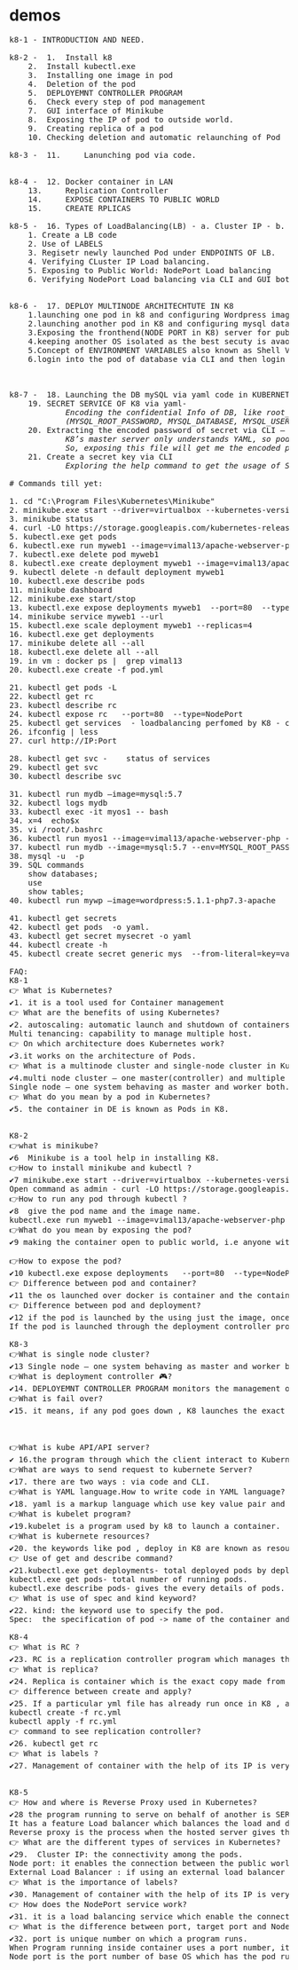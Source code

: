 # demos
<pre>
k8-1 - INTRODUCTION AND NEED.

k8-2 -  1.	Install k8
	2.	Install kubectl.exe
	3.	Installing one image in pod
	4.	Deletion of the pod
	5.	DEPLOYEMNT CONTROLLER PROGRAM
	6.	Check every step of pod management
	7.	GUI interface of Minikube
	8.	Exposing the IP of pod to outside world.
	9.	Creating replica of a pod
	10.	Checking deletion and automatic relaunching of Pod

k8-3 -  11.     Lanunching pod via code.


k8-4 -  12.	Docker container in LAN 
	13. 	Replication Controller
	14.     EXPOSE CONTAINERS TO PUBLIC WORLD
	15. 	CREATE RPLICAS

k8-5 -  16.	Types of LoadBalancing(LB) - a. Cluster IP - b. NodePort - c. External LB
	1. Create a LB code
	2. Use of LABELS
	3. Regisetr newly launched Pod under ENDPOINTS OF LB.
	4. Verifying CLuster IP Load balancing.
	5. Exposing to Public World: NodePort Load balancing
	6. Verifying NodePort Load balancing via CLI and GUI both.


k8-6 - 	17.	DEPLOY MULTINODE ARCHITECHTUTE IN K8
	1.launching one pod in k8 and configuring Wordpress image as fronted.
	2.launching another pod in K8 and configuring mysql database as backend.
	3.Exposing the fronthend(NODE PORT in K8) server for public client.
	4.keeping another OS isolated as the best secuty is avaoid the networking with public world.
	5.Concept of ENVIRONMENT VARIABLES also known as Shell Variables.
	6.login into the pod of database via CLI and then login in mysql to view and edit the tables.



k8-7 - 	18.	Launching the DB mySQL via yaml code in KUBERNETES-
	19.	SECRET SERVICE OF K8 via yaml-
			<i>Encoding the confidential Info of DB, like root_passwrod and username, as to use mysql image we have pass four info 
			(MYSQL_ROOT_PASSWORD, MYSQL_DATABASE, MYSQL_USER, MYSQL_PASSWORD) as Environment Variables.</i>
	20.	Extracting the encoded password of secret via CLI –
			<i>K8’s master server only understands YAML, so pod launched via CLI even first get converted to YAML then passed in to K8 for executing.
			So, exposing this file will get me the encoded password too and can decode it by base64 conversion.</i>
	21.	Create a secret key via CLI
			<i>Exploring the help command to get the usage of SECERET in K8 via CLI.</i>

# Commands till yet: 

1. cd "C:\Program Files\Kubernetes\Minikube"
2. minikube.exe start --driver=virtualbox --kubernetes-version=v1.20.0
3. minikube status
4. curl -LO https://storage.googleapis.com/kubernetes-release/release/v1.20.0/bin/windows/amd64/kubectl.exe - download kubectl
5. kubectl.exe get pods  
6. kubectl.exe run myweb1 --image=vimal13/apache-webserver-php
7. kubectl.exe delete pod myweb1
8. kubectl.exe create deployment myweb1 --image=vimal13/apache-webserver-php
9. kubectl delete -n default deployment myweb1
10. kubectl.exe describe pods
11. minikube dashboard
12. minikube.exe start/stop
13. kubectl.exe expose deployments myweb1  --port=80  --type=NodePort - expose the pod to public -PATing
14. minikube service myweb1 --url
15. kubectl.exe scale deployment myweb1 --replicas=4
16. kubectl.exe get deployments
17. minikube delete all --all
18. kubectl.exe delete all --all
19. in vm : docker ps |  grep vimal13
20. kubectl.exe create -f pod.yml 

21. kubectl get pods -L <labelKeyName>
22. kubectl get rc   
23. kubectl describe rc <rcName>
24. kubectl expose rc <rcName>  --port=80  --type=NodePort
25. kubectl get services  - loadbalancing perfomed by K8 - clusterIP, NodePort, External LoadBalancer
26. ifconfig | less 
27. curl http://IP:Port

28. kubectl get svc -    status of services
29. kubectl get svc <podName>
30. kubectl describe svc <podName>

31. kubectl run mydb –image=mysql:5.7  					
32. kubectl logs mydb							
33. kubectl exec -it myos1 -- bash						
34. x=4  echo$x											
35. vi /root/.bashrc							
36. kubectl run myos1 --image=vimal13/apache-webserver-php --env=x=10  
37. kubectl run mydb --image=mysql:5.7 --env=MYSQL_ROOT_PASSWORD=redhat --env=MYSQL_DATABASE=wpdb --env=MYSQL_USER=akshay --env=MYSQL_PASSWORD=anil
38. mysql -u <username> -p<password> 					 
39. SQL commands
    show databases;
    use <databaseName>
    show tables;
40. kubectl run mywp –image=wordpress:5.1.1-php7.3-apache    		 
  
41. kubectl get secrets   						
42. kubectl get pods <podanme> -o yaml.					
43. kubectl get secret mysecret -o yaml					
44. kubectl create -h							
45. kubectl create secret generic mys  --from-literal=key=value	

FAQ:
K8-1
👉 What is Kubernetes?
✔1. it is a tool used for Container management
👉 What are the benefits of using Kubernetes?
✔2. autoscaling: automatic launch and shutdown of containers as per the traffic.
Multi tenancing: capability to manage multiple host.
👉 On which architecture does Kubernetes work?
✔3.it works on the architecture of Pods.
👉 What is a multinode cluster and single-node cluster in Kubernetes?
✔4.multi node cluster – one master(controller) and multiple workers(POD)
Single node – one system behaving as master and worker both.
👉 What do you mean by a pod in Kubernetes?
✔5. the container in DE is known as Pods in K8.


K8-2
👉what is minikube?
✔6  Minikube is a tool help in installing K8.
👉How to install minikube and kubectl ?
✔7 minikube.exe start --driver=virtualbox --kubernetes-version=v1.20.0
Open command as admin - curl -LO https://storage.googleapis.com/kubernetes-release/release/v1.20.0/bin/windows/amd64/kubectl.exe - download kubectl
👉How to run any pod through kubectl ?
✔8  give the pod name and the image name.
kubectl.exe run myweb1 --image=vimal13/apache-webserver-php
👉What do you mean by exposing the pod?
✔9 making the container open to public world, i.e anyone with the url can access the server.

👉How to expose the pod?
✔10 kubectl.exe expose deployments <podname>  --port=80  --type=NodePort
👉 Difference between pod and container?
✔11 the os launched over docker is container and the container launched by K8 is pod.
👉 Difference between pod and deployment?
✔12 if the pod is launched by the using just the image, once deleted, it will delete the pod and will not relaunch automatically.
If the pod is launched through the deployment controller program, once deleted, it will delete and relaunch the pod simultaneously.

K8-3
👉What is single node cluster?
✔13 Single node – one system behaving as master and worker both.
👉What is deployment controller 🎮?
✔14. DEPLOYEMNT CONTROLLER PROGRAM monitors the management of pod. As the pod goes down, it will launch it again
👉What is fail over?
✔15. it means, if any pod goes down , K8 launches the exact copy of it.



👉What is kube API/API server?
✔ 16.the program through which the client interact to Kubernetes server or master.
👉What are ways to send request to kubernete Server?
✔17. there are two ways : via code and CLI.
👉What is YAML language.How to write code in YAML language?
✔18. yaml is a markup language which use key value pair and involves indentation. K8 scripts are written in yaml language. and execute it via command : kubectl create -f <filename>
👉What is kubelet program?
✔19.kubelet is a program used by k8 to launch a container.
👉What is kubernete resources?
✔20. the keywords like pod , deploy in K8 are known as resources.
👉 Use of get and describe command?
✔21.kubectl.exe get deployments- total deployed pods by deployment controller program in K8
kubectl.exe get pods- total number of running pods.
kubectl.exe describe pods- gives the every details of pods.
👉 What is use of spec and kind keyword?
✔22. kind: the keyword use to specify the pod.
Spec:  the specification of pod -> name of the container and the images used.

K8-4
👉 What is RC ?
✔23. RC is a replication controller program which manages the monitoring of container in case of failover.
👉 What is replica?
✔24. Replica is container which is the exact copy made from another container.
👉 difference between create and apply?
✔25. If a particular yml file has already run once in K8 , and requirement re run the same program with some minor changes, then create keyword is not applicable, one has to apply keyword.
kubectl create -f rc.yml
kubectl apply -f rc.yml
👉 command to see replication controller?
✔26. kubectl get rc
👉 What is labels ?
✔27. Management of container with the help of its IP is very dynamic as it changes on every restart, so instead we use a tag name or the label which remain static until the container is deleted. The labels are written is key value pair.


K8-5
👉 How and where is Reverse Proxy used in Kubernetes?
✔28 the program running to serve on behalf of another is SERVER PROXY. 
It has a feature Load balancer which balances the load and distribute the load to multiple same webserver hosted. 
Reverse proxy is the process when the hosted server gives the response back to fronend(LB) as well as the recreation of request of client, it prevents the direct interaction between client and the backend server 
👉 What are the different types of services in Kubernetes?
✔29.  Cluster IP: the connectivity among the pods.
Node port: it enables the connection between the public world and the private network of pods(container in docker) of K8. 
External Load Balancer : if using an external load balancer like using EKS of AWS to manage the connectivity between pods and the public world(Internet).
👉 What is the importance of labels?
✔30. Management of container with the help of its IP is very dynamic as it changes on every restart, so instead we use a tag name or the label which remain static until the container is deleted. The labels are written is key value pair.
👉 How does the NodePort service work?
✔31. it is a load balancing service which enable the connection between the public world and the private network of pods(container in docker) of K8.
👉 What is the difference between port, target port and Nodeport?
✔32. port is unique number on which a program runs.
When Program running inside container uses a port number, it is target port.
Node port is the port number of base OS which has the pod running in it

</pre>


